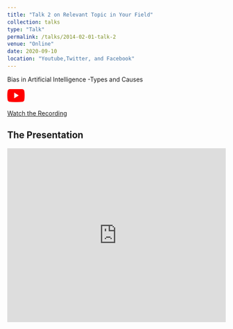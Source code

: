 ```yaml
---
title: "Talk 2 on Relevant Topic in Your Field"
collection: talks
type: "Talk"
permalink: /talks/2014-02-01-talk-2
venue: "Online"
date: 2020-09-10
location: "Youtube,Twitter, and Facebook"
---
```


Bias in Artificial Intelligence -Types and Causes

<a href="https://youtu.be/E792uhiG--A">
  <img src="https://raw.githubusercontent.com/Ruqyai/ruqyai.github.io/main/images/youtube.png" alt="YouTube" style="width: 40px; height: 30px;">
</a>

[Watch the Recording](https://youtu.be/E792uhiG--A)


## The Presentation

<iframe src="https://docs.google.com/presentation/d/e/2PACX-1vTDUKKwm3TADUVT3UQR3anRVGC8ezXdJjcpFVaHDL1lU9wUkeX34V3qYE5YZfbDCcO3WZR0AtGkrwM1/embed?start=false&loop=false&delayms=3000" frameborder="0" width="100%" height="400px" allowfullscreen="true" mozallowfullscreen="true" webkitallowfullscreen="true"></iframe>